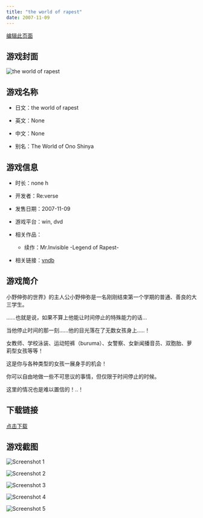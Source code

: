 ```yaml
---
title: "the world of rapest"
date: 2007-11-09
---
```

[编辑此页面](https://github.com/ACG-3/ADV3-source/blob/main/source/_posts/the%20world%20of%20rapest.md)

## 游戏封面

![the world of rapest](https%3A//pan.timero.xyz/onedrive/img_lib_001/the%20world%20of%20rapest_cover.avif)


## 游戏名称

- 日文：the world of rapest
- 英文：None
- 中文：None

- 别名：The World of Ono Shinya


## 游戏信息

- 时长：none h
- 开发者：Re:verse
- 发售日期：2007-11-09
- 游戏平台：win, dvd
- 相关作品：
   - 续作：Mr.Invisible -Legend of Rapest-

- 相关链接：[vndb](https://vndb.org/v4069)


## 游戏简介

小野伸弥的世界》的主人公小野伸弥是一名刚刚结束第一个学期的普通、善良的大三学生。

......也就是说，如果不算上他能让时间停止的特殊能力的话...


当他停止时间的那一刻......他的目光落在了无数女孩身上.....！

女教师、学校泳装、运动短裤（buruma）、女警察、女新闻播音员、双胞胎、萝莉型女孩等等！

这是你与各种类型的女孩一展身手的机会！

你可以自由地做一些不可思议的事情，但仅限于时间停止的时候。

这里的情况也是难以置信的！..！




## 下载链接

[点击下载](https://pan.timero.xyz/onedrive/adv_lib_001/the%20world%20of%20rapest)


## 游戏截图


![Screenshot 1](https%3A//pan.timero.xyz/onedrive/img_lib_001/the%20world%20of%20rapest_Screenshot_1.avif)

![Screenshot 2](https%3A//pan.timero.xyz/onedrive/img_lib_001/the%20world%20of%20rapest_Screenshot_2.avif)

![Screenshot 3](https%3A//pan.timero.xyz/onedrive/img_lib_001/the%20world%20of%20rapest_Screenshot_3.avif)

![Screenshot 4](https%3A//pan.timero.xyz/onedrive/img_lib_001/the%20world%20of%20rapest_Screenshot_4.avif)

![Screenshot 5](https%3A//pan.timero.xyz/onedrive/img_lib_001/the%20world%20of%20rapest_Screenshot_5.avif)

